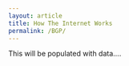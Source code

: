 ```yaml
---
layout: article
title: How The Internet Works
permalink: /BGP/
---
```


This will be populated with data....